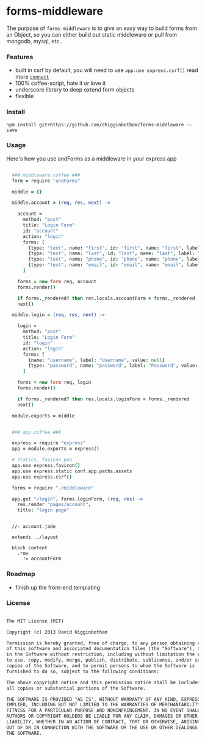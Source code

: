 # forms-middleware
The purpose of `forms-middleware` is to give an easy way to build forms from an Object, so you can either build out static middleware or pull from mongodb, mysql, etc..

### Features
- built in csrf by default, you will need to use `app.use express.csrf()` read more [`connect`](http://www.senchalabs.org/connect/csrf.html)
- 100% coffee-script, hate it or love it
- underscore library to deep extend form objects
- flexible

### Install
```npm install git+https://github.com/dhigginbotham/forms-middleware --save```

### Usage
Here's how you use andForms as a middleware in your express app

```coffee

  ### middleware.coffee ###
  form = require "andForms"

  middle = {}

  middle.account = (req, res, next) ->

    account =
      method: "post"
      title: "Login Form"
      id: "account"
      action: "login"
      forms: [
        {type: "text", name: "first", id: "first", name: "first", label: "First Name", value: if req.user? then req.user.first_name else null}
        {type: "text", name: "last", id: "last", name: "last", label: "Last Name", value: if req.user? then req.user.last_name else null}
        {type: "text", name: "phone", id: "phone", name: "phone", label: "Phone", value: if req.user? then req.user.phone else null}
        {type: "text", name: "email", id: "email", name: "email", label: "Email", value: if req.user? then req.user.email else null}
      ]

    forms = new form req, account
    forms.render()

    if forms._rendered? then res.locals.accountForm = forms._rendered
    next()

  middle.login = (req, res, next) ->

    login =
      method: "post"
      title: "Login Form"
      id: "login"
      action: "login"
      forms: [
        {name: "username", label: "Username", value: null}
        {type: "password", name: "password", label: "Password", value: null}
      ]

    forms = new form req, login
    forms.render()

    if forms._rendered? then res.locals.loginForm = forms._rendered
    next()

  module.exports = middle

```

```coffee

  ### app.coffee ###

  express = require "express"
  app = module.exports = express()

  # statics, favicon poo
  app.use express.favicon()
  app.use express.static conf.app.paths.assets
  app.use express.csrf()

  forms = require "./middleware"

  app.get "/login", forms.loginForm, (req, res) ->
    res.render "pages/account",
    title: "login page"

```

```jade

  //- account.jade

  extends ../layout

  block content
    .row
      != accountForm  

```

### Roadmap
- finish up the front-end templating

### License
```md

The MIT License (MIT)

Copyright (c) 2013 David Higginbotham 

Permission is hereby granted, free of charge, to any person obtaining a copy
of this software and associated documentation files (the "Software"), to deal
in the Software without restriction, including without limitation the rights
to use, copy, modify, merge, publish, distribute, sublicense, and/or sell
copies of the Software, and to permit persons to whom the Software is
furnished to do so, subject to the following conditions:

The above copyright notice and this permission notice shall be included in
all copies or substantial portions of the Software.

THE SOFTWARE IS PROVIDED "AS IS", WITHOUT WARRANTY OF ANY KIND, EXPRESS OR
IMPLIED, INCLUDING BUT NOT LIMITED TO THE WARRANTIES OF MERCHANTABILITY,
FITNESS FOR A PARTICULAR PURPOSE AND NONINFRINGEMENT. IN NO EVENT SHALL THE
AUTHORS OR COPYRIGHT HOLDERS BE LIABLE FOR ANY CLAIM, DAMAGES OR OTHER
LIABILITY, WHETHER IN AN ACTION OF CONTRACT, TORT OR OTHERWISE, ARISING FROM,
OUT OF OR IN CONNECTION WITH THE SOFTWARE OR THE USE OR OTHER DEALINGS IN
THE SOFTWARE.

```
